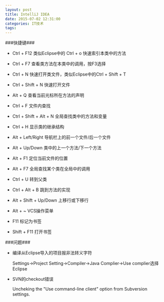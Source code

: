 ```yaml
---
layout: post
title: IntelliJ IDEA
date: 2015-07-02 12:31:00
categories: IT技术
tags:
---
```


###快捷键###

 - Ctrl + F12 类似Eclipse中的 Ctrl + o 快速索引本类中的方法

 - Ctrl + F7 查看类方法在本类中的调用，按F3选择

 - Ctrl + N 快速打开类文件，类似Eclipse中的Ctrl + Shift + T

 - Ctrl + Shift + N 快速打开文件

 - Alt + Q 查看当前光标所在方法的声明

 - Ctrl + F 文件内查找

 - Ctrl + Shift + Alt + N 全局查找类中的方法和变量

 - Ctrl + H 显示类的继承结构

 - Alt + Left/Right 导航栏上的前一个文件/后一个文件

 - Alt + Up/Down 类中的上一个方法/下一个方法

 - Alt + F1 定位当前文件的位置

 - Alt + F7 全局查找某个类在全局中的调用

 - Ctrl + U 转到父类

 - Ctrl + Alt + B 跳到方法的实现

 - Alt + Shift + Up/Down 上移行或下移行

 - Alt + ~ VCS操作菜单

 - F11 标记为书签

 - Shift + F11 打开书签

###问题###

 - 编译从Eclipse导入的项目报非法转义字符

     Settings->Project Setting->Compiler->Java Complier->Use complier选择Eclipse

 - SVN的checkout错误

    Uncheking the "Use command-line client" option from Subversion settings.
